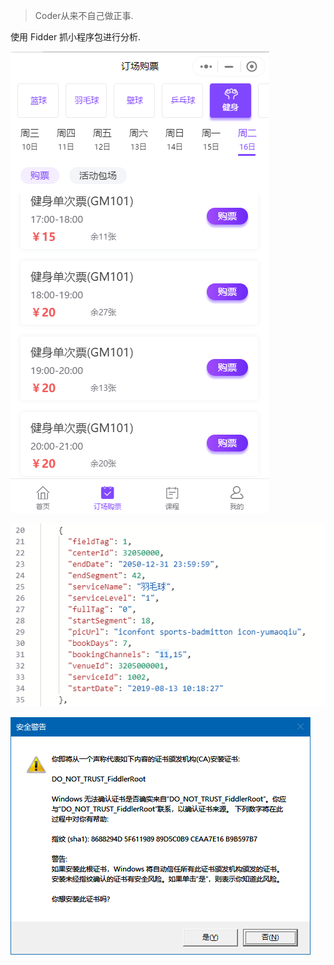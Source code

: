 > Coder从来不自己做正事.

使用 Fidder 抓小程序包进行分析.



![Snipaste_2021-03-10_18-35-36](image/Snipaste_2021-03-10_18-35-36.png)

![Snipaste_2021-03-10_18-06-24](image/Snipaste_2021-03-10_18-06-24.png)

![Snipaste_2021-03-10_17-54-47](image/Snipaste_2021-03-10_17-54-47.png)